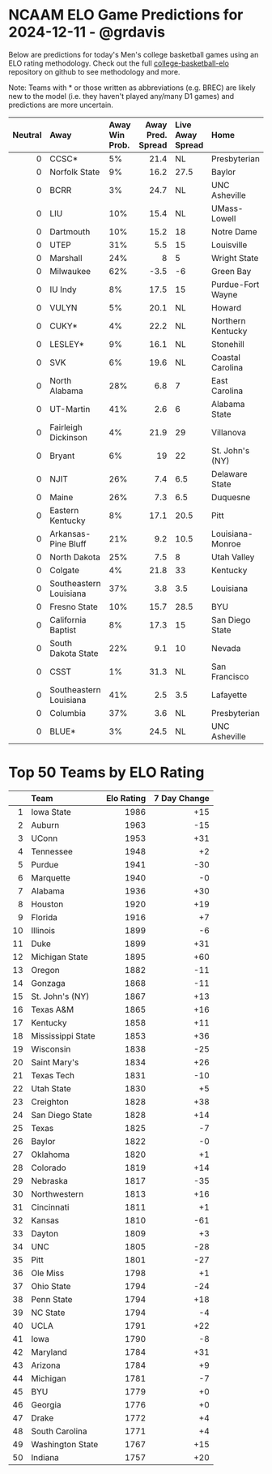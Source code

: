 # NCAAM ELO Game Predictions for 2024-12-11 - @grdavis
Below are predictions for today's Men's college basketball games using an ELO rating methodology. Check out the full [college-basketball-elo](https://github.com/grdavis/college-basketball-elo) repository on github to see methodology and more.

Note: Teams with * or those written as abbreviations (e.g. BREC) are likely new to the model (i.e. they haven't played any/many D1 games) and predictions are more uncertain.

|   Neutral | Away                   | Away Win Prob.   |   Away Pred. Spread | Live Away Spread   | Home              | Home Win Prob.   |   Home Pred. Spread |
|----------:|:-----------------------|:-----------------|--------------------:|:-------------------|:------------------|:-----------------|--------------------:|
|         0 | CCSC*                  | 5%               |                21.4 | NL                 | Presbyterian      | 95%              |               -21.4 |
|         0 | Norfolk State          | 9%               |                16.2 | 27.5               | Baylor            | 91%              |               -16.2 |
|         0 | BCRR                   | 3%               |                24.7 | NL                 | UNC Asheville     | 97%              |               -24.7 |
|         0 | LIU                    | 10%              |                15.4 | NL                 | UMass-Lowell      | 90%              |               -15.4 |
|         0 | Dartmouth              | 10%              |                15.2 | 18                 | Notre Dame        | 90%              |               -15.2 |
|         0 | UTEP                   | 31%              |                 5.5 | 15                 | Louisville        | 69%              |                -5.5 |
|         0 | Marshall               | 24%              |                 8   | 5                  | Wright State      | 76%              |                -8   |
|         0 | Milwaukee              | 62%              |                -3.5 | -6                 | Green Bay         | 38%              |                 3.5 |
|         0 | IU Indy                | 8%               |                17.5 | 15                 | Purdue-Fort Wayne | 92%              |               -17.5 |
|         0 | VULYN                  | 5%               |                20.1 | NL                 | Howard            | 95%              |               -20.1 |
|         0 | CUKY*                  | 4%               |                22.2 | NL                 | Northern Kentucky | 96%              |               -22.2 |
|         0 | LESLEY*                | 9%               |                16.1 | NL                 | Stonehill         | 91%              |               -16.1 |
|         0 | SVK                    | 6%               |                19.6 | NL                 | Coastal Carolina  | 94%              |               -19.6 |
|         0 | North Alabama          | 28%              |                 6.8 | 7                  | East Carolina     | 72%              |                -6.8 |
|         0 | UT-Martin              | 41%              |                 2.6 | 6                  | Alabama State     | 59%              |                -2.6 |
|         0 | Fairleigh Dickinson    | 4%               |                21.9 | 29                 | Villanova         | 96%              |               -21.9 |
|         0 | Bryant                 | 6%               |                19   | 22                 | St. John's (NY)   | 94%              |               -19   |
|         0 | NJIT                   | 26%              |                 7.4 | 6.5                | Delaware State    | 74%              |                -7.4 |
|         0 | Maine                  | 26%              |                 7.3 | 6.5                | Duquesne          | 74%              |                -7.3 |
|         0 | Eastern Kentucky       | 8%               |                17.1 | 20.5               | Pitt              | 92%              |               -17.1 |
|         0 | Arkansas-Pine Bluff    | 21%              |                 9.2 | 10.5               | Louisiana-Monroe  | 79%              |                -9.2 |
|         0 | North Dakota           | 25%              |                 7.5 | 8                  | Utah Valley       | 75%              |                -7.5 |
|         0 | Colgate                | 4%               |                21.8 | 33                 | Kentucky          | 96%              |               -21.8 |
|         0 | Southeastern Louisiana | 37%              |                 3.8 | 3.5                | Louisiana         | 63%              |                -3.8 |
|         0 | Fresno State           | 10%              |                15.7 | 28.5               | BYU               | 90%              |               -15.7 |
|         0 | California Baptist     | 8%               |                17.3 | 15                 | San Diego State   | 92%              |               -17.3 |
|         0 | South Dakota State     | 22%              |                 9.1 | 10                 | Nevada            | 78%              |                -9.1 |
|         0 | CSST                   | 1%               |                31.3 | NL                 | San Francisco     | 99%              |               -31.3 |
|         0 | Southeastern Louisiana | 41%              |                 2.5 | 3.5                | Lafayette         | 59%              |                -2.5 |
|         0 | Columbia               | 37%              |                 3.6 | NL                 | Presbyterian      | 63%              |                -3.6 |
|         0 | BLUE*                  | 3%               |                24.5 | NL                 | UNC Asheville     | 97%              |               -24.5 |

# Top 50 Teams by ELO Rating
|    | Team              |   Elo Rating |   7 Day Change |
|---:|:------------------|-------------:|---------------:|
|  1 | Iowa State        |         1986 |            +15 |
|  2 | Auburn            |         1963 |            -15 |
|  3 | UConn             |         1953 |            +31 |
|  4 | Tennessee         |         1948 |             +2 |
|  5 | Purdue            |         1941 |            -30 |
|  6 | Marquette         |         1940 |             -0 |
|  7 | Alabama           |         1936 |            +30 |
|  8 | Houston           |         1920 |            +19 |
|  9 | Florida           |         1916 |             +7 |
| 10 | Illinois          |         1899 |             -6 |
| 11 | Duke              |         1899 |            +31 |
| 12 | Michigan State    |         1895 |            +60 |
| 13 | Oregon            |         1882 |            -11 |
| 14 | Gonzaga           |         1868 |            -11 |
| 15 | St. John's (NY)   |         1867 |            +13 |
| 16 | Texas A&M         |         1865 |            +16 |
| 17 | Kentucky          |         1858 |            +11 |
| 18 | Mississippi State |         1853 |            +36 |
| 19 | Wisconsin         |         1838 |            -25 |
| 20 | Saint Mary's      |         1834 |            +26 |
| 21 | Texas Tech        |         1831 |            -10 |
| 22 | Utah State        |         1830 |             +5 |
| 23 | Creighton         |         1828 |            +38 |
| 24 | San Diego State   |         1828 |            +14 |
| 25 | Texas             |         1825 |             -7 |
| 26 | Baylor            |         1822 |             -0 |
| 27 | Oklahoma          |         1820 |             +1 |
| 28 | Colorado          |         1819 |            +14 |
| 29 | Nebraska          |         1817 |            -35 |
| 30 | Northwestern      |         1813 |            +16 |
| 31 | Cincinnati        |         1811 |             +1 |
| 32 | Kansas            |         1810 |            -61 |
| 33 | Dayton            |         1809 |             +3 |
| 34 | UNC               |         1805 |            -28 |
| 35 | Pitt              |         1801 |            -27 |
| 36 | Ole Miss          |         1798 |             +1 |
| 37 | Ohio State        |         1794 |            -24 |
| 38 | Penn State        |         1794 |            +18 |
| 39 | NC State          |         1794 |             -4 |
| 40 | UCLA              |         1791 |            +22 |
| 41 | Iowa              |         1790 |             -8 |
| 42 | Maryland          |         1784 |            +31 |
| 43 | Arizona           |         1784 |             +9 |
| 44 | Michigan          |         1781 |             -7 |
| 45 | BYU               |         1779 |             +0 |
| 46 | Georgia           |         1776 |             +0 |
| 47 | Drake             |         1772 |             +4 |
| 48 | South Carolina    |         1771 |             +4 |
| 49 | Washington State  |         1767 |            +15 |
| 50 | Indiana           |         1757 |            +20 |